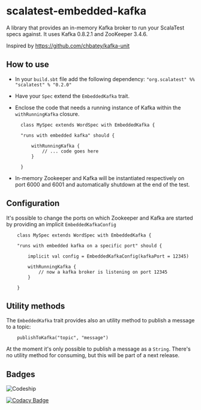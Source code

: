 # scalatest-embedded-kafka
A library that provides an in-memory Kafka broker to run your ScalaTest specs against. It uses Kafka 0.8.2.1 and ZooKeeper 3.4.6.

Inspired by https://github.com/chbatey/kafka-unit

## How to use

* In your `build.sbt` file add the following dependency: `"org.scalatest" %% "scalatest" % "0.2.0"`
* Have your `Spec` extend the `EmbeddedKafka` trait.
* Enclose the code that needs a running instance of Kafka within the `withRunningKafka` closure.

        class MySpec extends WordSpec with EmbeddedKafka {
    
        "runs with embedded kafka" should {

            withRunningKafka {
                // ... code goes here
            }
        
        }

* In-memory Zookeeper and Kafka will be instantiated respectively on port 6000 and 6001 and automatically shutdown at the end of the test.

## Configuration

It's possible to change the ports on which Zookeeper and Kafka are started by providing an implicit `EmbeddedKafkaConfig`

        class MySpec extends WordSpec with EmbeddedKafka {
    
        "runs with embedded kafka on a specific port" should {

            implicit val config = EmbeddedKafkaConfig(kafkaPort = 12345)

            withRunningKafka {
                // now a kafka broker is listening on port 12345
            }
        
        }
        
## Utility methods

The `EmbeddedKafka` trait provides also an utility method to publish a message to a topic:

        publishToKafka("topic", "message")
        
At the moment it's only possible to publish a message as a `String`. There's no utility method for consuming, but this will be part of a next release.

## Badges 

![Codeship](https://codeship.com/projects/f3a53210-021d-0133-d900-2e03a244558b/status?branch=master)

[![Codacy Badge](https://www.codacy.com/project/badge/c7b26292335d4331b49a81317884dd17)](https://www.codacy.com/app/emanuele-blanco/scalatest-embedded-kafka)
